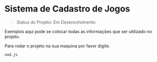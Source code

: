 <h1> Sistema de Cadastro de Jogos</h1>

>Status do Projeto: Em Desenvolvimento 

Exemplos aqui pode se colocar todas as informações que ser utilizado no projeto. 

Para rodar o projeto na sua maquina por favor digite.

```
nod.js
```
